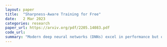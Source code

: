 ```yaml
---
layout: paper
title:  "Sharpness-Aware Training for Free"
date:   2 Mar 2023
categories: research
paper_url: https://arxiv.org/pdf/2205.14083.pdf
code_url: 
summary: "Modern deep neural networks (DNNs) excel in performance but often suffer from over-parameterization, leading to increased generalization error without tailored training strategies. Sharpness-Aware Minimization (SAM) has proven effective in reducing generalization error by minimizing sharpness in the loss landscape. However, SAM incurs a significant computational overhead. This paper introduces Sharpness-Aware Training for Free (SAF), which mitigates sharpness at nearly zero additional computational cost. SAF achieves this by preventing sudden drops in loss within sharp local minima during weight updates. A novel trajectory loss, based on KL-divergence between current and past DNN outputs, replaces SAM's sharpness measure, guiding convergence towards flat minima for enhanced generalization. Empirical results demonstrate SAF's effectiveness on ImageNet with comparable computational efficiency to the base optimizer."
---
```


